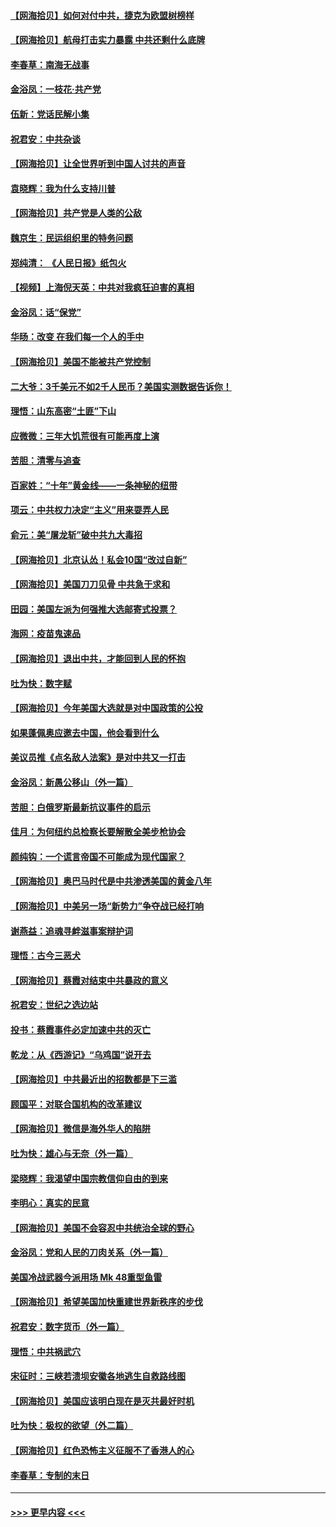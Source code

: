 #### [【网海拾贝】如何对付中共，捷克为欧盟树榜样](../pages/nsc993/n12374209.md?t=09030002) 
#### [【网海拾贝】航母打击实力暴露 中共还剩什么底牌](../pages/nsc993/n12371825.md?t=09030002) 
#### [李春草：南海无战事](../pages/nsc993/n12371159.md?t=09030002) 
#### [金浴凤：一枝花·共产党](../pages/nsc993/n12368757.md?t=09030002) 
#### [伍新：党话民解小集](../pages/nsc993/n12366907.md?t=09030002) 
#### [祝君安：中共杂谈](../pages/nsc993/n12366076.md?t=09030002) 
#### [【网海拾贝】让全世界听到中国人讨共的声音](../pages/nsc993/n12365569.md?t=09030002) 
#### [袁晓辉：我为什么支持川普](../pages/nsc993/n12362670.md?t=09030002) 
#### [【网海拾贝】共产党是人类的公敌](../pages/nsc993/n12363182.md?t=09030002) 
#### [魏京生：民运组织里的特务问题](../pages/nsc993/n12363010.md?t=09030002) 
#### [郑纯清： 《人民日报》纸包火](../pages/nsc993/n12362706.md?t=09030002) 
#### [【视频】上海倪天英：中共对我疯狂迫害的真相](../pages/nsc993/n12356341.md?t=09030002) 
#### [金浴凤：话“保党”](../pages/nsc993/n12361867.md?t=09030002) 
#### [华旸：改变 在我们每一个人的手中](../pages/nsc993/n12361774.md?t=09030002) 
#### [【网海拾贝】美国不能被共产党控制](../pages/nsc993/n12360271.md?t=09030002) 
#### [二大爷：3千美元不如2千人民币？美国实测数据告诉你！](../pages/nsc993/n12358563.md?t=09030002) 
#### [理悟：山东高密“土匪”下山](../pages/nsc993/n12358535.md?t=09030002) 
#### [应微微：三年大饥荒很有可能再度上演](../pages/nsc993/n12358523.md?t=09030002) 
#### [苦胆：清零与追查](../pages/nsc993/n12358501.md?t=09030002) 
#### [百家姓：“十年”黄金线——一条神秘的纽带](../pages/nsc993/n12358319.md?t=09030002) 
#### [项云：中共权力决定“主义”用来耍弄人民](../pages/nsc993/n12358172.md?t=09030002) 
#### [俞元：美“屠龙斩”破中共九大毒招](../pages/nsc993/n12357822.md?t=09030002) 
#### [【网海拾贝】北京认怂！私会10国“改过自新”](../pages/nsc993/n12357784.md?t=09030002) 
#### [【网海拾贝】美国刀刀见骨 中共急于求和](../pages/nsc993/n12355511.md?t=09030002) 
#### [田园：美国左派为何强推大选邮寄式投票？](../pages/nsc993/n12352963.md?t=09030002) 
#### [海网：疫苗鬼速品](../pages/nsc993/n12354438.md?t=09030002) 
#### [【网海拾贝】退出中共，才能回到人民的怀抱](../pages/nsc993/n12352634.md?t=09030002) 
#### [吐为快：数字赋](../pages/nsc993/n12352317.md?t=09030002) 
#### [【网海拾贝】今年美国大选就是对中国政策的公投](../pages/nsc993/n12350973.md?t=09030002) 
#### [如果蓬佩奥应邀去中国，他会看到什么](../pages/nsc993/n12350945.md?t=09030002) 
#### [美议员推《点名敌人法案》是对中共又一打击](../pages/nsc993/n12350765.md?t=09030002) 
#### [金浴凤：新愚公移山（外一篇）](../pages/nsc993/n12350253.md?t=09030002) 
#### [苦胆：白俄罗斯最新抗议事件的启示](../pages/nsc993/n12349989.md?t=09030002) 
#### [佳月：为何纽约总检察长要解散全美步枪协会](../pages/nsc993/n12349939.md?t=09030002) 
#### [颜纯钩：一个谎言帝国不可能成为现代国家？](../pages/nsc993/n12349898.md?t=09030002) 
#### [【网海拾贝】奥巴马时代是中共渗透美国的黄金八年](../pages/nsc993/n12349284.md?t=09030002) 
#### [【网海拾贝】中美另一场“新势力”争夺战已经打响](../pages/nsc993/n12346998.md?t=09030002) 
#### [谢燕益：追魂寻衅滋事案辩护词](../pages/nsc993/n12346892.md?t=09030002) 
#### [理悟：古今三恶犬](../pages/nsc993/n12345190.md?t=09030002) 
#### [【网海拾贝】蔡霞对结束中共暴政的意义](../pages/nsc993/n12344263.md?t=09030002) 
#### [祝君安：世纪之选边站](../pages/nsc993/n12342382.md?t=09030002) 
#### [投书：蔡霞事件必定加速中共的灭亡](../pages/nsc993/n12341881.md?t=09030002) 
#### [乾龙：从《西游记》“乌鸡国”说开去](../pages/nsc993/n12341690.md?t=09030002) 
#### [【网海拾贝】中共最近出的招数都是下三滥](../pages/nsc993/n12341593.md?t=09030002) 
#### [顾国平：对联合国机构的改革建议](../pages/nsc993/n12339928.md?t=09030002) 
#### [【网海拾贝】微信是海外华人的陷阱](../pages/nsc993/n12338868.md?t=09030002) 
#### [吐为快：雄心与无奈（外一篇）](../pages/nsc993/n12338132.md?t=09030002) 
#### [梁晓辉：我渴望中国宗教信仰自由的到来](../pages/nsc993/n12336657.md?t=09030002) 
#### [李明心：真实的民意](../pages/nsc993/n12336089.md?t=09030002) 
#### [【网海拾贝】美国不会容忍中共统治全球的野心](../pages/nsc993/n12336063.md?t=09030002) 
#### [金浴凤：党和人民的刀肉关系（外一篇）](../pages/nsc993/n12335834.md?t=09030002) 
#### [美国冷战武器今派用场 Mk 48重型鱼雷](../pages/nsc993/n12335354.md?t=09030002) 
#### [【网海拾贝】希望美国加快重建世界新秩序的步伐](../pages/nsc993/n12334224.md?t=09030002) 
#### [祝君安：数字货币（外一篇）](../pages/nsc993/n12334186.md?t=09030002) 
#### [理悟：中共祸武穴](../pages/nsc993/n12333962.md?t=09030002) 
#### [宋征时：三峡若溃坝安徽各地逃生自救路线图](../pages/nsc993/n12332450.md?t=09030002) 
#### [【网海拾贝】美国应该明白现在是灭共最好时机](../pages/nsc993/n12332313.md?t=09030002) 
#### [吐为快：极权的欲望（外二篇）](../pages/nsc993/n12332089.md?t=09030002) 
#### [【网海拾贝】红色恐怖主义征服不了香港人的心](../pages/nsc993/n12329296.md?t=09030002) 
#### [李春草：专制的末日](../pages/nsc993/n12329079.md?t=09030002) 

----
#### [ >>> 更早内容 <<< ](../indexes/nsc993-earlier.md)
